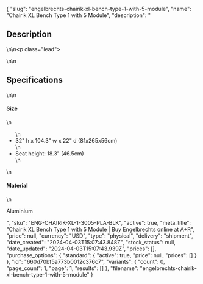 {
  "slug": "engelbrechts-chairik-xl-bench-type-1-with-5-module",
  "name": "Chairik XL Bench Type 1 with 5 Module",
  "description": "<h2>Description</h2>\n<!-- split -->\n<p class=\"lead\"> </p>\n<!-- split -->\n<h2>Specifications</h2>\n<!-- split -->\n<h4>Size</h4>\n<ul>\n<li>32\" h x 104.3\" w x 22\" d (81x265x56cm)</li>\n<li>Seat height: 18.3\" (46.5cm)</li>\n</ul>\n<h4>Material</h4>\n<p>Aluminium</p>",
  "sku": "ENG-CHAIRIK-XL-1-3005-PLA-BLK",
  "active": true,
  "meta_title": "Chairik XL Bench Type 1 with 5 Module | Buy Engelbrechts online at A+R",
  "price": null,
  "currency": "USD",
  "type": "physical",
  "delivery": "shipment",
  "date_created": "2024-04-03T15:07:43.848Z",
  "stock_status": null,
  "date_updated": "2024-04-03T15:07:43.939Z",
  "prices": [],
  "purchase_options": {
    "standard": {
      "active": true,
      "price": null,
      "prices": []
    }
  },
  "id": "660d70bf5a773b0012c376c7",
  "variants": {
    "count": 0,
    "page_count": 1,
    "page": 1,
    "results": []
  },
  "filename": "engelbrechts-chairik-xl-bench-type-1-with-5-module"
}